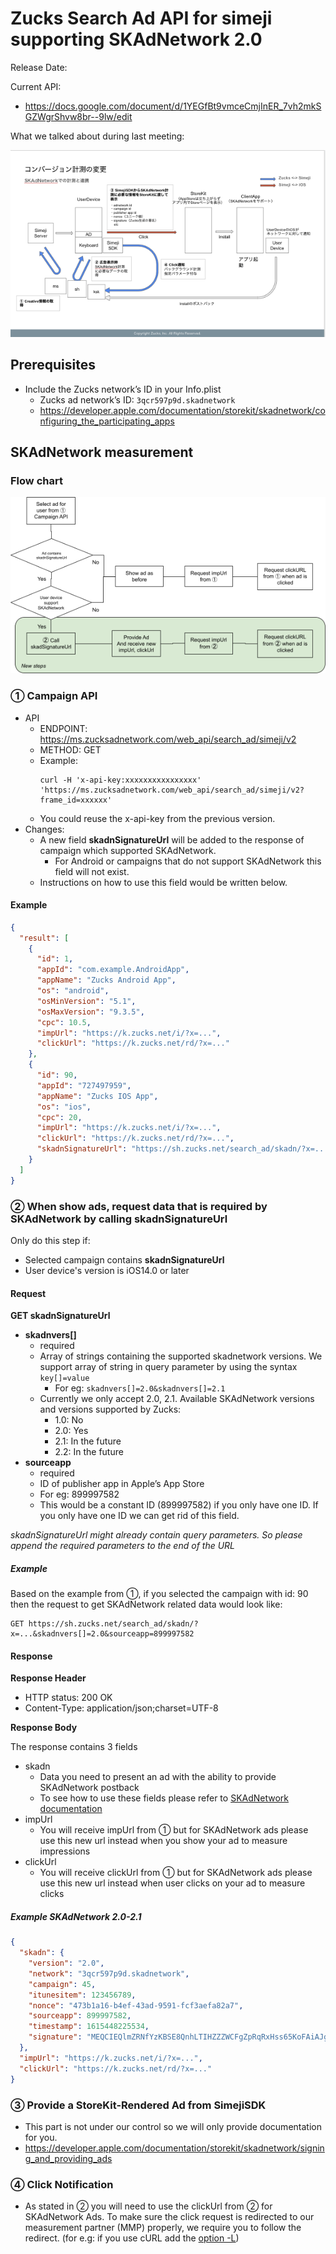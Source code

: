 # Zucks Search Ad API for simeji supporting SKAdNetwork 2.0

Release Date:

Current API:

- https://docs.google.com/document/d/1YEGfBt9vmceCmjInER_7vh2mkSGZWgrShvw8br--9lw/edit

What we talked about during last meeting:

![Overview figure](image/overview-figure-2-0.png)

## Prerequisites

- Include the Zucks network’s ID in your Info.plist
    - Zucks ad network’s ID: `3qcr597p9d.skadnetwork`
    - https://developer.apple.com/documentation/storekit/skadnetwork/configuring_the_participating_apps

## SKAdNetwork measurement

### Flow chart

![Flow chart](image/flow-chart.png)

### ① Campaign API

- API
    - ENDPOINT: https://ms.zucksadnetwork.com/web_api/search_ad/simeji/v2
    - METHOD: GET
    - Example:
      ```
      curl -H 'x-api-key:xxxxxxxxxxxxxxxx' 'https://ms.zucksadnetwork.com/web_api/search_ad/simeji/v2?frame_id=xxxxxx'
      ```
    - You could reuse the x-api-key from the previous version.
- Changes:
    - A new field **skadnSignatureUrl** will be added to the response of campaign which supported SKAdNetwork.
        - For Android or campaigns that do not support SKAdNetwork this field will not exist.
    - Instructions on how to use this field would be written below.

#### Example

```json
{
  "result": [
    {
      "id": 1,
      "appId": "com.example.AndroidApp",
      "appName": "Zucks Android App",
      "os": "android",
      "osMinVersion": "5.1",
      "osMaxVersion": "9.3.5",
      "cpc": 10.5,
      "impUrl": "https://k.zucks.net/i/?x=...",
      "clickUrl": "https://k.zucks.net/rd/?x=..."
    },
    {
      "id": 90,
      "appId": "727497959",
      "appName": "Zucks IOS App",
      "os": "ios",
      "cpc": 20,
      "impUrl": "https://k.zucks.net/i/?x=...",
      "clickUrl": "https://k.zucks.net/rd/?x=...",
      "skadnSignatureUrl": "https://sh.zucks.net/search_ad/skadn/?x=..."
    }
  ]
}
```

### ② When show ads, request data that is required by SKAdNetwork by calling **skadnSignatureUrl**

Only do this step if:

- Selected campaign contains **skadnSignatureUrl**
- User device's version is iOS14.0 or later

#### Request

**GET skadnSignatureUrl**

- **skadnvers[]**
    - required
    - Array of strings containing the supported skadnetwork versions. We support array of string in query parameter by
      using the syntax `key[]=value`
        - For eg: `skadnvers[]=2.0&skadnvers[]=2.1`
    - Currently we only accept 2.0, 2.1. Available SKAdNetwork versions and versions supported by Zucks:
        - 1.0: No
        - 2.0: Yes
        - 2.1: In the future
        - 2.2: In the future
- **sourceapp**
    - required
    - ID of publisher app in Apple’s App Store
    - For eg: 899997582
    - This would be a constant ID (899997582) if you only have one ID. If you only have one ID we can get rid of this
      field.

_skadnSignatureUrl might already contain query parameters. So please append the required parameters to the end of the
URL_

##### Example

Based on the example from ①, if you selected the campaign with id: 90 then the request to get SKAdNetwork related data
would look like:

```
GET https://sh.zucks.net/search_ad/skadn/?x=...&skadnvers[]=2.0&sourceapp=899997582
```

#### Response

**Response Header**

- HTTP status: 200 OK
- Content-Type: application/json;charset=UTF-8

**Response Body**

The response contains 3 fields

- skadn
    - Data you need to present an ad with the ability to provide SKAdNetwork postback
    - To see how to use these fields please refer
      to [SKAdNetwork documentation](https://developer.apple.com/documentation/storekit/skadnetwork/signing_and_providing_ads)
- impUrl
    - You will receive impUrl from ① but for SKAdNetwork ads please use this new url instead when you show your ad to
      measure impressions
- clickUrl
    - You will receive clickUrl from ① but for SKAdNetwork ads please use this new url instead when user clicks on your
      ad to measure clicks

##### Example SKAdNetwork 2.0-2.1

```json
{
  "skadn": {
    "version": "2.0",
    "network": "3qcr597p9d.skadnetwork",
    "campaign": 45,
    "itunesitem": 123456789,
    "nonce": "473b1a16-b4ef-43ad-9591-fcf3aefa82a7",
    "sourceapp": 899997582,
    "timestamp": 1615448225534,
    "signature": "MEQCIEQlmZRNfYzKBSE8QnhLTIHZZZWCFgZpRqRxHss65KoFAiAJgJKjdrWdkLUOCCjuEx2RmFS7daRzSVZRVZ8RyMyUXg=="
  },
  "impUrl": "https://k.zucks.net/i/?x=...",
  "clickUrl": "https://k.zucks.net/rd/?x=..."
}
```

### ③ Provide a StoreKit-Rendered Ad from SimejiSDK

- This part is not under our control so we will only provide documentation for you.
- https://developer.apple.com/documentation/storekit/skadnetwork/signing_and_providing_ads

### ④ Click Notification

- As stated in ② you will need to use the clickUrl from ② for SKAdNetwork Ads. To make sure the click request is
  redirected to our measurement partner (MMP) properly, we require you to follow the redirect. (for e.g: if you use cURL
  add the [option -L](https://everything.curl.dev/http/redirects#tell-curl-to-follow-redirects))
